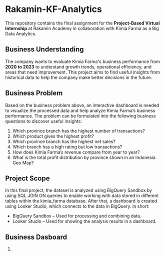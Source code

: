 # **Rakamin-KF-Analytics**
This repository contains the final assignment for the **Project-Based Virtual Internship** at Rakamin Academy in collaboration with Kimia Farma as a Big Data Analytics.

## Business Understanding
The company wants to evaluate Kimia Farma's business performance from **2020 to 2023** to understand growth trends, operational efficiency, and areas that need improvement. This project aims to find useful insights from historical data to help the company make better decisions in the future.

## Business Problem
Based on the business problem above, an interactive dashboard is needed to visualize the processed data and help analyze Kimia Farma’s business performance. The problem can be formulated into the following business questions to discover useful insights:
1. Which province branch has the highest number of transactions?
2. Which product gives the highest profit?
3. Which province branch has the highest net sales?
4. Which branch has a high rating but low transactions?
5. How does Kimia Farma’s revenue compare from year to year?
6. What is the total profit distribution by province shown in an Indonesia Geo Map?

## Project Scope
In this final project, the dataset is analyzed using BigQuery Sandbox by using SQL JOIN ON queries to enable working with data stored in different tables within the kimia_farma database. After that, a dashboard is created using Looker Studio, which connects to the data in BigQuery.
In short:
* BigQuery Sandbox – Used for processing and combining data.
* Looker Studio – Used for showing the analysis results in a dashboard.

## Business Dasboard
1. 
